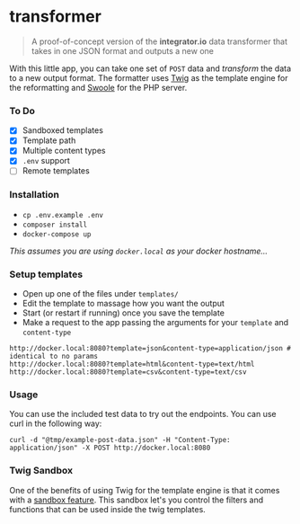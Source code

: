 # transformer

> A proof-of-concept version of the **integrator.io** data transformer that takes in one JSON format and outputs a new one

With this little app, you can take one set of `POST` data and _transform_ the data to a new output format. The formatter uses [Twig](https://twig.symfony.com/) as the template engine for the reformatting and [Swoole](https://www.swoole.co.uk/) for the PHP server.

### To Do

- [x] Sandboxed templates
- [x] Template path
- [x] Multiple content types
- [x] `.env` support
- [ ] Remote templates

### Installation

* `cp .env.example .env`
* `composer install`
* `docker-compose up`

_This assumes you are using `docker.local` as your docker hostname..._

### Setup templates

* Open up one of the files under `templates/`
* Edit the template to massage how you want the output
* Start (or restart if running) once you save the template
* Make a request to the app passing the arguments for your `template` and `content-type`

```
http://docker.local:8080?template=json&content-type=application/json # identical to no params
http://docker.local:8080?template=html&content-type=text/html
http://docker.local:8080?template=csv&content-type=text/csv
```

### Usage

You can use the included test data to try out the endpoints. You can use curl in the following way:

```
curl -d "@tmp/example-post-data.json" -H "Content-Type: application/json" -X POST http://docker.local:8080
```

### Twig Sandbox

One of the benefits of using Twig for the template engine is that it comes with a [sandbox feature](https://twig.symfony.com/doc/2.x/api.html#sandbox-extension). This sandbox let's you control the filters and functions that can be used inside the twig templates.

